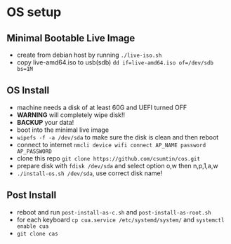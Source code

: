 # OS setup

## Minimal Bootable Live Image
* create from debian host by running `./live-iso.sh`
* copy live-amd64.iso to usb(sdb) `dd if=live-amd64.iso of=/dev/sdb bs=1M`

## OS Install
* machine needs a disk of at least 60G and UEFI turned OFF
* **WARNING** will completely wipe disk!!
* **BACKUP** your data!
* boot into the minimal live image
* `wipefs -f -a /dev/sda` to make sure the disk is clean and then reboot
* connect to internet `nmcli device wifi connect AP_NAME password AP_PASSWORD`
* clone this repo `git clone https://github.com/csumtin/cos.git`
* prepare disk with `fdisk /dev/sda` and select option o,w then n,p,1,a,w
* `./install-os.sh /dev/sda`, use correct disk name!

## Post Install
* reboot and run `post-install-as-c.sh` and `post-install-as-root.sh`
* for each keyboard `cp cua.service /etc/systemd/system/` and `systemctl enable cua`
* `git clone cas`
